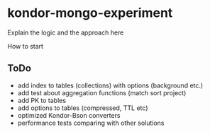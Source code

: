 # kondor-mongo-experiment

Explain the logic and the approach here

How to start

## ToDo
- add index to tables (collections) with options (background etc.)
- add test about aggregation functions (match sort project)
- add PK to tables
- add options to tables (compressed, TTL etc)
- optimized Kondor-Bson converters
- performance tests comparing with other solutions
